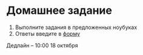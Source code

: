 # Домашнее задание

1. Выполните задания в предложенных ноубуках
2. Ответы введите в [форму](https://forms.gle/AXtk1VUrzuPadjsu7)

Дедлайн – 10:00 18 октября
